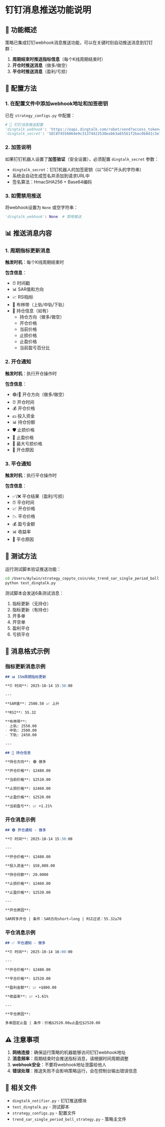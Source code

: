 # 钉钉消息推送功能说明

## 📱 功能概述

策略已集成钉钉webhook消息推送功能，可以在关键时刻自动推送消息到钉钉群：

1. **周期结束时推送指标信息**（每个K线周期结束时）
2. **开仓时推送消息**（做多/做空）
3. **平仓时推送消息**（盈利/亏损）

## 🔧 配置方法

### 1. 在配置文件中添加webhook地址和加签密钥

已在 `strategy_configs.py` 中配置：

```python
# 🔴 钉钉消息推送配置
'dingtalk_webhook': 'https://oapi.dingtalk.com/robot/send?access_token=8eecf36111e7448c7dc26244f33e69d0bdd12cfb7b53457882ea725069d74cc1',
'dingtalk_secret': 'SEC8f4556064e9c31374422530eab63a65561f2bac0b8d1c3e7cfcaa2b8b4d44686',  # 加签密钥
```

### 2. 加签说明

如果钉钉机器人设置了**加签验证**（安全设置），必须配置 `dingtalk_secret` 参数：

- `dingtalk_secret`：钉钉机器人的加签密钥（以"SEC"开头的字符串）
- 系统会自动生成签名并添加到请求URL中
- 签名算法：HmacSHA256 + Base64编码

### 3. 如需禁用推送

将webhook设置为 `None` 或空字符串：

```python
'dingtalk_webhook': None  # 禁用推送
```

## 📊 推送消息内容

### 1. 周期指标更新消息

**触发时机**：每个K线周期结束时

**包含信息**：
- ⏰ 时间戳
- 📊 SAR值和方向
- 📈 RSI指标
- 📏 布林带（上轨/中轨/下轨）
- 💼 持仓信息（如有）
  - 持仓方向（做多/做空）
  - 开仓价格
  - 当前价格
  - 止损价格
  - 止盈价格
  - 当前盈亏百分比

### 2. 开仓通知

**触发时机**：执行开仓操作时

**包含信息**：
- 🟢/🔴 开仓方向（做多/做空）
- ⏰ 开仓时间
- 💰 开仓价格
- 💵 投入资金
- 📊 持仓份额
- 🛡️ 止损价格
- 🎯 止盈价格
- 🛑 最大亏损价格
- 📝 开仓原因

### 3. 平仓通知

**触发时机**：执行平仓操作时

**包含信息**：
- ✅/❌ 平仓结果（盈利/亏损）
- ⏰ 平仓时间
- 📈 开仓价格
- 📉 平仓价格
- 💰 盈亏金额
- 📊 收益率
- 📝 平仓原因

## 🧪 测试方法

运行测试脚本验证推送功能：

```bash
cd /Users/Aylwin/strategy_copyto_coin/okx_trend_sar_single_period_boll
python test_dingtalk.py
```

测试脚本会发送6条测试消息：
1. 指标更新（无持仓）
2. 指标更新（有持仓）
3. 开多单
4. 开空单
5. 盈利平仓
6. 亏损平仓

## 📝 消息格式示例

### 指标更新消息示例

```markdown
## 📊 15m周期指标更新

**⏰ 时间**: 2025-10-14 15:30:00

---

**SAR值**: 2500.50 📈 上升

**RSI**: 55.32

**布林带**:
- 上轨: 2550.00
- 中轨: 2500.00
- 下轨: 2450.00

---

## 💼 持仓信息

**持仓方向**: 🟢 做多

**开仓价格**: $2480.00

**当前价格**: $2510.00

**止损价格**: $2460.00

**止盈价格**: $2520.00

**当前盈亏**: 📈 +1.21%
```

### 开仓消息示例

```markdown
## 🟢 开仓通知 - 做多

**⏰ 时间**: 2025-10-14 15:30:00

---

**开仓价格**: $2480.00

**投入资金**: $50,000.00

**持仓份额**: 20.0000

**止损价格**: $2460.00

**止盈价格**: $2520.00

---

**开仓原因**:

SAR转多开仓 | 条件：SAR方向short→long | RSI过滤：55.32≤70
```

### 平仓消息示例

```markdown
## ✅ 平仓通知 - 做多

**⏰ 时间**: 2025-10-14 16:00:00

---

**开仓价格**: $2480.00

**平仓价格**: $2520.00

**盈利金额**: 📈 +$800.00

**收益率**: 📈 +1.61%

---

**平仓原因**:

多单固定止盈 | 条件：价格$2520.00≥止盈位$2520.00
```

## ⚠️ 注意事项

1. **网络连接**：确保运行策略的机器能够访问钉钉webhook地址
2. **消息频率**：周期结束时会推送指标消息，请根据时间周期调整
3. **webhook安全**：不要将webhook地址泄露给他人
4. **错误处理**：推送失败不会影响策略运行，会在控制台输出错误信息

## 🔗 相关文件

- `dingtalk_notifier.py` - 钉钉推送模块
- `test_dingtalk.py` - 测试脚本
- `strategy_configs.py` - 配置文件
- `trend_sar_single_period_boll_strategy.py` - 策略主文件


